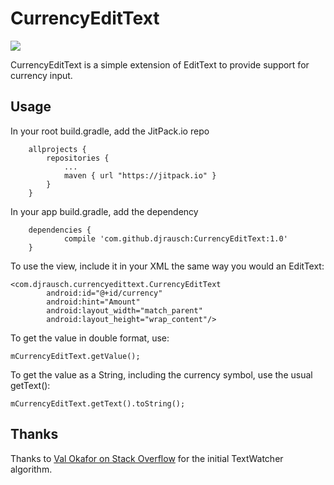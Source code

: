 # CurrencyEditText
[![](https://jitpack.io/v/djrausch/CurrencyEditText.svg)](https://jitpack.io/#djrausch/CurrencyEditText)

CurrencyEditText is a simple extension of EditText to provide support for currency input.

## Usage
In your root build.gradle, add the JitPack.io repo
```
    allprojects {
		repositories {
			...
			maven { url "https://jitpack.io" }
		}
	}
```

In your app build.gradle, add the dependency
```
    dependencies {
	        compile 'com.github.djrausch:CurrencyEditText:1.0'
	}
```

To use the view, include it in your XML the same way you would an EditText:
```
<com.djrausch.currencyedittext.CurrencyEditText
        android:id="@+id/currency"
        android:hint="Amount"
        android:layout_width="match_parent"
        android:layout_height="wrap_content"/>
```

To get the value in double format, use:
```
mCurrencyEditText.getValue();
```

To get the value as a String, including the currency symbol, use the usual getText():
```
mCurrencyEditText.getText().toString();
```

## Thanks
Thanks to [Val Okafor on Stack Overflow](http://stackoverflow.com/questions/27027070/android-edittext-addtextchangelistener-currency-format) for the initial TextWatcher algorithm.